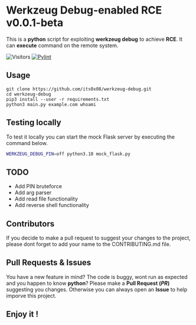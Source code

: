 # Werkzeug Debug-enabled RCE v0.0.1-beta
This is a __python__ script for exploiting __werkzeug debug__ to achieve __RCE__.
It can __execute__ command on the remote system.

![Visitors](https://api.visitorbadge.io/api/visitors?path=https%3A%2F%2Fgithub.com%2Fits0x08%2Fwerkzeug-debug&countColor=%232ccce4&style=flat-square)
[![Pylint](https://github.com/its0x08/werkzeug-debug/actions/workflows/pylint.yml/badge.svg)](https://github.com/its0x08/werkzeug-debug/actions/workflows/pylint.yml)
## Usage
```
git clone https://github.com/its0x08/werkzeug-debug.git
cd werkzeug-debug
pip3 install --user -r requirements.txt
python3 main.py example.com whoami
```

## Testing locally
To test it locally you can start the mock Flask server by executing the command below.
```bash
WERKZEUG_DEBUG_PIN=off python3.10 mock_flask.py
```
## TODO

* Add PIN bruteforce
* Add arg parser
* Add read file functionality
* Add reverse shell functionality

## Contributors

If you decide to make a pull request to suggest your changes to the project, please dont forget to add your name to the CONTRIBUTING.md file.

## Pull Requests & Issues
You have a new feature in mind?
The code is buggy, wont run as expected and you happen to know __python__?
Please make a __Pull Request (_PR_)__ suggesting you changes.
Otherwise you can always open an __Issue__ to help imporve this project.

## Enjoy it !
